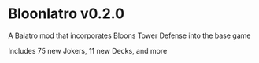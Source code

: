# Bloonlatro v0.2.0

A Balatro mod that incorporates Bloons Tower Defense into the base game

Includes 75 new Jokers, 11 new Decks, and more